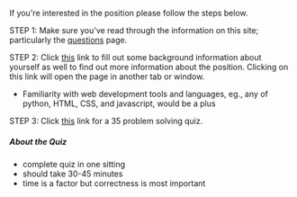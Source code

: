 If you're interested in the position please follow the steps below.

STEP 1: Make sure you've read through the information on this site;
particularly the [questions](/questions.html) page.

STEP 2: Click <a href="http://zsw.ca/bi.html" target="_blank">this</a>
link to fill out some background information about yourself as well to
find out more information about the position. Clicking on this link will
open the page in another tab or window.
* Familiarity with web development tools and languages, eg., any of
  python, HTML, CSS, and javascript, would be a plus

STEP 3: Click <a href="http://zsw.ca/gq.html" target="_blank">this</a>
link for a 35 problem solving quiz.

##### About the Quiz
* complete quiz in one sitting
* should take 30-45 minutes
* time is a factor but correctness is most important
